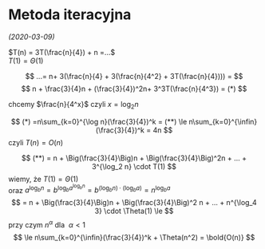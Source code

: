 # Metoda iteracyjna
*(2020-03-09)*

$T(n) = 3T(\frac{n}{4}) + n =...$\
$T(1) = \Theta(1)$

$$
...= n+ 3(\frac{n}{4} + 3(\frac{n}{4^2} + 3T(\frac{n}{4}))) =
$$
$$
n + \frac{3}{4}n + (\frac{3}{4})^2n+ 3^3T(\frac{n}{4^3}) = (*)
$$

chcemy $\frac{n}{4^x}$ czyli $x = \log_2 n$

$$
(*) =n\sum_{k=0}^{\log n}(\frac{3}{4})^k = (**) \le n\sum_{k=0}^{\infin}(\frac{3}{4})^k = 4n
$$
czyli $T(n) = O(n)$

$$
(**) = n + \Big(\frac{3}{4}\Big)n + \Big(\frac{3}{4}\Big)^2n + ... + 3^{\log_2 n} \cdot T(1)
$$
wiemy, że $T(1) = \Theta(1)$\
oraz $a^{\log_b n} = b^{\log_b a^{\log_b n}} = b^{(\log_b n) \cdot (\log_b a)} = n^{\log_b a}$
$$
= n + \Big(\frac{3}{4}\Big)n + \Big(\frac{3}{4}\Big)^2 n + ... + n^{\log_4 3} \cdot \Theta(1) \le
$$
przy czym $n^{\alpha}$ dla $~\alpha < 1$
$$
\le n\sum_{k=0}^{\infin}(\frac{3}{4})^k + \Theta(n^2) = \bold{O(n)}
$$

